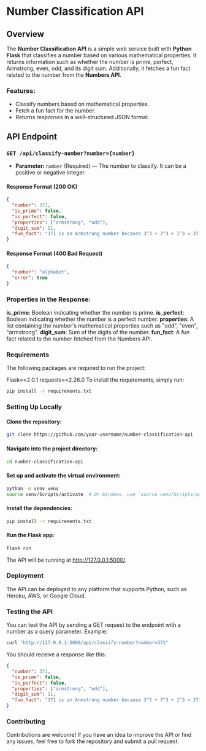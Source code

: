 # Number Classification API

## Overview
The **Number Classification API** is a simple web service built with **Python Flask** that classifies a number based on various mathematical properties. It returns information such as whether the number is prime, perfect, Armstrong, even, odd, and its digit sum. Additionally, it fetches a fun fact related to the number from the **Numbers API**.

### **Features:**
- Classify numbers based on mathematical properties.
- Fetch a fun fact for the number.
- Returns responses in a well-structured JSON format.

## API Endpoint

### `GET /api/classify-number?number={number}`

- **Parameter:** `number` (Required) — The number to classify. It can be a positive or negative integer.

#### **Response Format (200 OK)**

```json
{
  "number": 371,
  "is_prime": false,
  "is_perfect": false,
  "properties": ["armstrong", "odd"],
  "digit_sum": 11,
  "fun_fact": "371 is an Armstrong number because 3^3 + 7^3 + 1^3 = 371"
}
```

#### **Response Format (400 Bad Request)**

```json
{
  "number": "alphabet",
  "error": true
}
```

### Properties in the Response:

**is_prime**: Boolean indicating whether the number is prime.
**is_perfect**: Boolean indicating whether the number is a perfect number.
**properties**: A list containing the number's mathematical properties such as "odd", "even", "armstrong".
**digit_sum**: Sum of the digits of the number.
**fun_fact**: A fun fact related to the number fetched from the Numbers API.

### Requirements
The following packages are required to run the project:

Flask==2.0.1
requests==2.26.0
To install the requirements, simply run:

```bash
pip install -r requirements.txt
```

### Setting Up Locally
#### Clone the repository:

```bash
git clone https://github.com/your-username/number-classification-api
```

#### Navigate into the project directory:

```bash
cd number-classification-api
```

#### Set up and activate the virtual environment:

```bash
python -m venv venv
source venv/Scripts/activate  # On Windows, use `source venv/Scripts/activate`
```

#### Install the dependencies:

```bash
pip install -r requirements.txt
```
#### Run the Flask app:

```bash
flask run
```

The API will be running at http://127.0.0.1:5000/.

### Deployment
The API can be deployed to any platform that supports Python, such as Heroku, AWS, or Google Cloud.

### Testing the API
You can test the API by sending a GET request to the endpoint with a number as a query parameter. Example:

```bash
curl "http://127.0.0.1:5000/api/classify-number?number=371"
```

You should receive a response like this:

```json
{
  "number": 371,
  "is_prime": false,
  "is_perfect": false,
  "properties": ["armstrong", "odd"],
  "digit_sum": 11,
  "fun_fact": "371 is an Armstrong number because 3^3 + 7^3 + 1^3 = 371"
}
```
### Contributing
Contributions are welcome! If you have an idea to improve the API or find any issues, feel free to fork the repository and submit a pull request.







